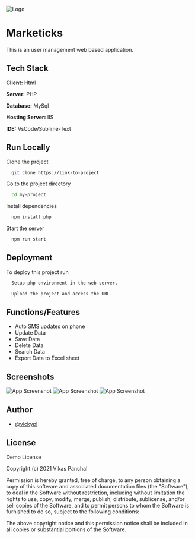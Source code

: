 ![Logo](https://w7.pngwing.com/pngs/577/307/png-transparent-human-with-circle-logo-national-cyber-security-alliance-organization-drupal-association-information-internet-icon-s-customers-free-miscellaneous-company-logo-thumbnail.png)

# Marketicks

This is an user management web based application.


## Tech Stack

**Client:** Html

**Server:** PHP

**Database:** MySql

**Hosting Server:** IIS

**IDE:** VsCode/Sublime-Text


## Run Locally

Clone the project

```bash
  git clone https://link-to-project
```

Go to the project directory

```bash
  cd my-project
```

Install dependencies

```bash
  npm install php
```

Start the server

```bash
  npm run start
```


## Deployment

To deploy this project run

```bash
  Setup php environment in the web server.
```
```bash
  Upload the project and access the URL.
```

## Functions/Features
- Auto SMS updates on phone
- Update Data
- Save Data
- Delete Data
- Search Data
- Export Data to Excel sheet


## Screenshots

![App Screenshot](https://i.ibb.co/rwQCgyg/Screenshot-2021-10-31-at-14-48-41-Marketicks.png)
![App Screenshot](https://i.ibb.co/F3FR0rr/Screenshot-2021-10-31-at-14-49-14-Welcome-to-admin-panel.png)
![App Screenshot](https://i.ibb.co/tCtf8fr/Screenshot-2021-10-31-at-15-00-12-Welcome-to-admin-section.png)


## Author

- [@vickypl](https://www.linkedin.com/in/vicky-pl/)


## License

Demo License

Copyright (c) 2021 Vikas Panchal

Permission is hereby granted, free of charge, to any person obtaining a copy
of this software and associated documentation files (the "Software"), to deal
in the Software without restriction, including without limitation the rights
to use, copy, modify, merge, publish, distribute, sublicense, and/or sell
copies of the Software, and to permit persons to whom the Software is
furnished to do so, subject to the following conditions:

The above copyright notice and this permission notice shall be included in all
copies or substantial portions of the Software.